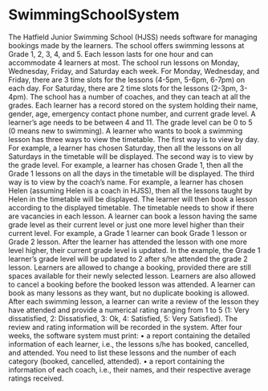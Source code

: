 # SwimmingSchoolSystem
The Hatfield Junior Swimming School (HJSS) needs software for managing bookings made by the learners. The 
school offers swimming lessons at Grade 1, 2, 3, 4, and 5. Each lesson lasts for one hour and can accommodate 4 
learners at most. The school run lessons on Monday, Wednesday, Friday, and Saturday each week. For Monday, 
Wednesday, and Friday, there are 3 time slots for the lessons (4-5pm, 5-6pm, 6-7pm) on each day. For Saturday, 
there are 2 time slots for the lessons (2-3pm, 3-4pm). The school has a number of coaches, and they can teach at 
all the grades. Each learner has a record stored on the system holding their name, gender, age, emergency contact 
phone number, and current grade level. A learner’s age needs to be between 4 and 11. The grade level can be 0 to 
5 (0 means new to swimming). 
A learner who wants to book a swimming lesson has three ways to view the timetable. The first way is to view by 
day. For example, a learner has chosen Saturday, then all the lessons on all Saturdays in the timetable will be 
displayed. The second way is to view by the grade level. For example, a learner has chosen Grade 1, then all the 
Grade 1 lessons on all the days in the timetable will be displayed. The third way is to view by the coach’s name. 
For example, a learner has chosen Helen (assuming Helen is a coach in HJSS), then all the lessons taught by Helen 
in the timetable will be displayed. The learner will then book a lesson according to the displayed timetable. The 
timetable needs to show if there are vacancies in each lesson. 
A learner can book a lesson having the same grade level as their current level or just one more level higher than 
their current level. For example, a Grade 1 learner can book Grade 1 lesson or Grade 2 lesson. After the learner 
has attended the lesson with one more level higher, their current grade level is updated. In the example, the Grade 
1 learner’s grade level will be updated to 2 after s/he attended the grade 2 lesson. Learners are allowed to change 
a booking, provided there are still spaces available for their newly selected lesson. Learners are also allowed to 
cancel a booking before the booked lesson was attended. A learner can book as many lessons as they want, but no 
duplicate booking is allowed. 
After each swimming lesson, a learner can write a review of the lesson they have attended and provide a numerical 
rating ranging from 1 to 5 (1: Very dissatisfied, 2: Dissatisfied, 3: Ok, 4: Satisfied, 5: Very Satisfied). The review 
and rating information will be recorded in the system. After four weeks, the software system must print: 
• a report containing the detailed information of each learner, i.e., the lessons s/he has booked, cancelled, and 
attended. You need to list these lessons and the number of each category (booked, cancelled, attended). 
• a report containing the information of each coach, i.e., their names, and their respective average ratings 
received.
